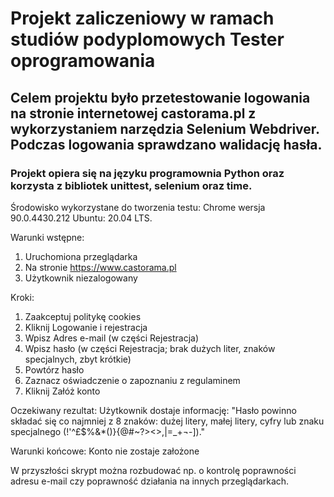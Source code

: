# Projekt zaliczeniowy w ramach studiów podyplomowych Tester oprogramowania


## Celem projektu było przetestowanie logowania na stronie internetowej castorama.pl z wykorzystaniem narzędzia Selenium Webdriver. Podczas logowania sprawdzano walidację hasła.


### Projekt opiera się na języku programownia Python oraz korzysta z bibliotek unittest, selenium oraz time.  


Środowisko wykorzystane do tworzenia testu:
Chrome wersja 90.0.4430.212
Ubuntu: 20.04 LTS.

Warunki wstępne:
1. Uruchomiona przeglądarka
2. Na stronie https://www.castorama.pl
3. Użytkownik niezalogowany

Kroki:
1. Zaakceptuj politykę cookies
2. Kliknij Logowanie i rejestracja
3. Wpisz Adres e-mail (w części Rejestracja)
4. Wpisz hasło (w części Rejestracja; brak dużych liter, znaków specjalnych, zbyt krótkie)
5. Powtórz hasło
6. Zaznacz oświadczenie o zapoznaniu z regulaminem
7. Kliknij Załóż konto

Oczekiwany rezultat:
Użytkownik dostaje informację: "Hasło powinno składać się co najmniej z 8 znaków: dużej litery, małej litery, cyfry lub znaku specjalnego (!\'^£$%&*()}{@#~?><>,|=_+¬-])."

Warunki końcowe:
Konto nie zostaje założone


W przyszłości skrypt można rozbudować np. o kontrolę poprawności adresu e-mail czy poprawność działania na innych przeglądarkach.
